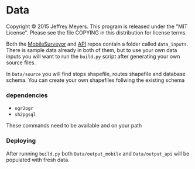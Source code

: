 # Data

Copyright © 2015 Jeffrey Meyers. This program is released under the "MIT License". Please see the file COPYING in this distribution for license terms.

Both the [MobileSurveyor](https://github.com/TransitSurveyor/MobileSurveyor) and [API](https://github.com/TransitSurveyor/API) repos contain a folder called `data_inputs`. There is sample data already in both of them, but to use your own data inputs you will want to run the `build.py` script after generating your own source files.

In `Data/source` you will find stops shapefile, routes shapefile and database schema. You can create your own shapefiles follwing the existing schema

### dependencies

+ `ogr2ogr`
+ `sh2pgsql`

These commands need to be available and on your path

### Deploying

After running `build.py` both `Data/output_mobile` and `Data/output_api` will be populated with fresh data.
